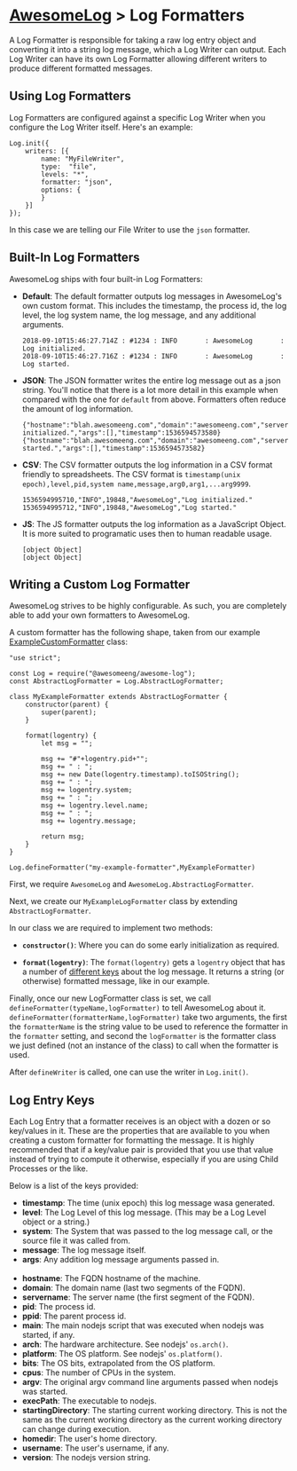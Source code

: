 # [AwesomeLog](../README.md) > Log Formatters

A Log Formatter is responsible for taking a raw log entry object and converting it into a string log message, which a Log Writer can output.  Each Log Writer can have its own Log Formatter allowing different writers to produce different formatted messages.

## Using Log Formatters

Log Formatters are configured against a specific Log Writer when you configure the Log Writer itself.  Here's an example:

```
Log.init({
	writers: [{
		name: "MyFileWriter",
		type:  "file",
		levels: "*",
		formatter: "json",
		options: {
		}
	}]
});
```

In this case we are telling our File Writer to use the `json` formatter.

## Built-In Log Formatters

AwesomeLog ships with four built-in Log Formatters:

 - **Default**: The default formatter outputs log messages in AwesomeLog's own custom format.  This includes the timestamp, the process id, the log level, the log system name, the log message, and any additional arguments.

	```
	2018-09-10T15:46:27.714Z : #1234 : INFO       : AwesomeLog       : Log initialized.
	2018-09-10T15:46:27.716Z : #1234 : INFO       : AwesomeLog       : Log started.
	```

 - **JSON**: The JSON formatter writes the entire log message out as a json string. You'll notice that there is a lot more detail in this example when compared with the one for `default` from above. Formatters often reduce the amount of log information.

	```
	{"hostname":"blah.awesomeeng.com","domain":"awesomeeng.com","servername":"blah","pid":1234,"ppid":5678,"main":"/code/project","arch":"x64","platform":"linux","bits":64,"cpus":8,"argv":"","execPath":"node","startingDirectory":"/code/project","homedir":"/home/blah","username":"blah","version":"v10.9.0","level":"INFO","system":"AwesomeLog","message":"Log initialized.","args":[],"timestamp":1536594573580}
	{"hostname":"blah.awesomeeng.com","domain":"awesomeeng.com","servername":"blah","pid":1234,"ppid":5678,"main":"/code/project","arch":"x64","platform":"linux","bits":64,"cpus":8,"argv":"","execPath":"node","startingDirectory":"/code/project","homedir":"/home/blah","username":"blah","version":"v10.9.0","level":"INFO","system":"AwesomeLog","message":"Log started.","args":[],"timestamp":1536594573582}
	```

 - **CSV**: The CSV formatter outputs the log information in a CSV format friendly to spreadsheets. The CSV format is `timestamp(unix epoch),level,pid,system name,message,arg0,arg1,...arg9999`.

 	```
	1536594995710,"INFO",19848,"AwesomeLog","Log initialized."
	1536594995712,"INFO",19848,"AwesomeLog","Log started."
	```

 - **JS**: The JS formatter outputs the log information as a JavaScript Object. It is more suited to programatic uses then to human readable usage.

	```
	[object Object]
	[object Object]
	```

## Writing a Custom Log Formatter

AwesomeLog strives to be highly configurable. As such, you are completely able to add your own formatters to AwesomeLog.

A custom formatter has the following shape, taken from our example [ExampleCustomFormatter](./examples/ExampleCustomFormatter) class:

```
"use strict";

const Log = require("@awesomeeng/awesome-log");
const AbstractLogFormatter = Log.AbstractLogFormatter;

class MyExampleFormatter extends AbstractLogFormatter {
	constructor(parent) {
		super(parent);
	}

	format(logentry) {
		let msg = "";

		msg += "#"+logentry.pid+"";
		msg += " : ";
		msg += new Date(logentry.timestamp).toISOString();
		msg += " : ";
		msg += logentry.system;
		msg += " : ";
		msg += logentry.level.name;
		msg += " : ";
		msg += logentry.message;

		return msg;
	}
}

Log.defineFormatter("my-example-formatter",MyExampleFormatter)
```

First, we require `AwesomeLog` and `AwesomeLog.AbstractLogFormatter`.

Next, we create our `MyExampleLogFormatter` class by extending `AbstractLogFormatter`.

In our class we are required to implement two methods:

 - **`constructor()`**: Where you can do some early initialization as required.

 - **`format(logentry)`**: The `format(logentry)` gets a `logentry` object that has a number of [different keys](#log-entry-keys) about the log message.  It returns a string (or otherwise) formatted message, like in our example.

 Finally, once our new LogFormatter class is set, we call `defineFormatter(typeName,logFormatter)` to tell AwesomeLog about it.  `defineFormatter(formatterName,logFormatter)` take two arguments, the first the `formatterName` is the string value to be used to reference the formatter in the `formatter` setting, and second the `logFormatter` is the formatter class we just defined (not an instance of the class) to call when the formatter is used.

 After `defineWriter` is called, one can use the writer in `Log.init()`.

## Log Entry Keys

Each Log Entry that a formatter receives is an object with a dozen or so key/values in it. These are the properties that are available to you when creating a custom formatter for formatting the message. It is highly recommended that if a key/value pair is provided that you use that value instead of trying to compute it otherwise, especially if you are using Child Processes or the like.

Below is a list of the keys provided:

 - **timestamp**: The time (unix epoch) this log message wasa generated.
 - **level**: The Log Level of this log message. (This may be a Log Level object or a string.)
 - **system**: The System that was passed to the log message call, or the source file it was called from.
 - **message**: The log message itself.
 - **args**: Any addition log message arguments passed in.<br/><br/>
 - **hostname**: The FQDN hostname of the machine.
 - **domain**: The domain name (last two segments of the FQDN).
 - **servername**: The server name (the first segment of the FQDN).
 - **pid**: The process id.
 - **ppid**: The parent process id.
 - **main**: The main nodejs script that was executed when nodejs was started, if any.
 - **arch**: The hardware architecture. See nodejs' `os.arch()`.
 - **platform**: The OS platform. See nodejs' `os.platform()`.
 - **bits**: The OS bits, extrapolated from the OS platform.
 - **cpus**: The number of CPUs in the system.
 - **argv**: The original argv command line arguments passed when nodejs was started.
 - **execPath**: The executable to nodejs.
 - **startingDirectory**: The starting current working directory. This is not the same as the current working directory as the current working directory can change during execution.
 - **homedir**: The user's home directory.
 - **username**: The user's username, if any.
 - **version**: The nodejs version string.
